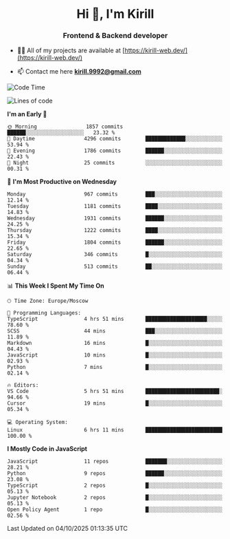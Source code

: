 <h1 align="center">Hi 👋, I'm Kirill</h1>
<h3 align="center">Frontend & Backend developer</h3>

- 👨‍💻 All of my projects are available at [https://kirill-web.dev/](https://kirill-web.dev/)

- 📫 Contact me here **kirill.9992@gmail.com**











<!--START_SECTION:waka-->
![Code Time](http://img.shields.io/badge/Code%20Time-2%2C355%20hrs%2034%20mins-blue)

![Lines of code](https://img.shields.io/badge/From%20Hello%20World%20I%27ve%20Written-5.1%20million%20lines%20of%20code-blue)

**I'm an Early 🐤** 

```text
🌞 Morning                1857 commits        ██████░░░░░░░░░░░░░░░░░░░   23.32 % 
🌆 Daytime                4296 commits        █████████████░░░░░░░░░░░░   53.94 % 
🌃 Evening                1786 commits        ██████░░░░░░░░░░░░░░░░░░░   22.43 % 
🌙 Night                  25 commits          ░░░░░░░░░░░░░░░░░░░░░░░░░   00.31 % 
```
📅 **I'm Most Productive on Wednesday** 

```text
Monday                   967 commits         ███░░░░░░░░░░░░░░░░░░░░░░   12.14 % 
Tuesday                  1181 commits        ████░░░░░░░░░░░░░░░░░░░░░   14.83 % 
Wednesday                1931 commits        ██████░░░░░░░░░░░░░░░░░░░   24.25 % 
Thursday                 1222 commits        ████░░░░░░░░░░░░░░░░░░░░░   15.34 % 
Friday                   1804 commits        ██████░░░░░░░░░░░░░░░░░░░   22.65 % 
Saturday                 346 commits         █░░░░░░░░░░░░░░░░░░░░░░░░   04.34 % 
Sunday                   513 commits         ██░░░░░░░░░░░░░░░░░░░░░░░   06.44 % 
```


📊 **This Week I Spent My Time On** 

```text
🕑︎ Time Zone: Europe/Moscow

💬 Programming Languages: 
TypeScript               4 hrs 51 mins       ████████████████████░░░░░   78.60 % 
SCSS                     44 mins             ███░░░░░░░░░░░░░░░░░░░░░░   11.89 % 
Markdown                 16 mins             █░░░░░░░░░░░░░░░░░░░░░░░░   04.43 % 
JavaScript               10 mins             █░░░░░░░░░░░░░░░░░░░░░░░░   02.93 % 
Python                   7 mins              █░░░░░░░░░░░░░░░░░░░░░░░░   02.14 % 

🔥 Editors: 
VS Code                  5 hrs 51 mins       ████████████████████████░   94.66 % 
Cursor                   19 mins             █░░░░░░░░░░░░░░░░░░░░░░░░   05.34 % 

💻 Operating System: 
Linux                    6 hrs 11 mins       █████████████████████████   100.00 % 
```

**I Mostly Code in JavaScript** 

```text
JavaScript               11 repos            ███████░░░░░░░░░░░░░░░░░░   28.21 % 
Python                   9 repos             ██████░░░░░░░░░░░░░░░░░░░   23.08 % 
TypeScript               2 repos             █░░░░░░░░░░░░░░░░░░░░░░░░   05.13 % 
Jupyter Notebook         2 repos             █░░░░░░░░░░░░░░░░░░░░░░░░   05.13 % 
Open Policy Agent        1 repo              █░░░░░░░░░░░░░░░░░░░░░░░░   02.56 % 
```




 Last Updated on 04/10/2025 01:13:35 UTC
<!--END_SECTION:waka-->
